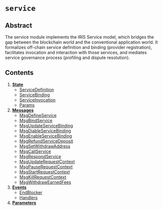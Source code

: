 <!--
order: 0
title: Service Overview
parent:
  title: "Service"
-->

# `service`

## Abstract

The service module implements the IRIS Service model, which bridges the gap between the blockchain world and the conventional application world. It formalizes off-chain service definition and binding (provider registration), facilitates invocation and interaction with those services, and mediates service governance process (profiling and dispute resolution).

## Contents

1. **[State](01_state.md)**
    - [ServiceDefinition](01_state.md#servicedefinition)
    - [ServiceBinding](01_state.md#servicebinding)
    - [ServiceInvocation](01_state.md#serviceinvocation)
    - [Params](01_state.md#parameters)
2. **[Messages](02_messages.md)**
    - [MsgDefineService](02_messages.md#MsgDefineService)
    - [MsgBindService](02_messages.md#MsgBindService)
    - [MsgUpdateServiceBinding](02_messages.md#MsgUpdateServiceBinding)
    - [MsgDiableServiceBinding](02_messages.md#MsgDiableServiceBinding)
    - [MsgEnableServiceBinding](02_messages.md#MsgEnableServiceBinding)
    - [MsgRefundServiceDeposit](02_messages.md#MsgRefundServiceDeposit)
    - [MsgSetWithdrawAddress](02_messages.md#MsgSetWithdrawAddress)
    - [MsgCallService](02_messages.md#MsgCallService)
    - [MsgRespondService](02_messages.md#MsgRespondService)
    - [MsgUpdateRequestContext](02_messages.md#MsgUpdateRequestContext)
    - [MsgPauseRequestContext](02_messages.md#MsgPauseRequestContext)
    - [MsgStartRequestContext](02_messages.md#MsgStartRequestContext)
    - [MsgKillRequestContext](02_messages.md#MsgKillRequestContext)
    - [MsgWithdrawEarnedFees](02_messages.md#MsgWithdrawEarnedFees)
3. **[Events](03_events.md)**
    - [EndBlocker](03_events.md#handlers)
    - [Handlers](03_events.md#handlers)
4. **[Parameters](04_params.md)**

